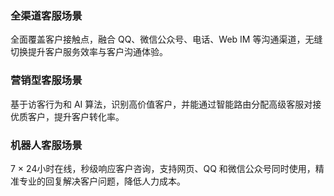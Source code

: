 ### 全渠道客服场景
全面覆盖客户接触点，融合 QQ、微信公众号、电话、Web IM 等沟通渠道，无缝切换提升客户服务效率与客户沟通体验。


### 营销型客服场景
基于访客行为和 AI 算法，识别高价值客户，并能通过智能路由分配高级客服对接优质客户，提升客户转化率。


### 机器人客服场景
7 × 24小时在线，秒级响应客户咨询，支持网页、QQ 和微信公众号同时使用，精准专业的回复解决客户问题，降低人力成本。
